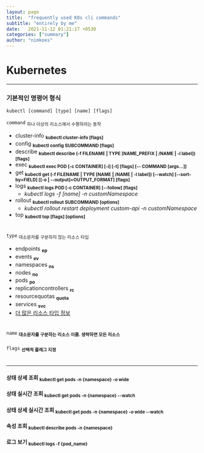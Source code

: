 ```yaml
---
layout: page
title:  "frequently used K8s cli commands"
subtitle: "entirely by me"
date:   2021-11-12 01:21:17 +0530
categories: ["summary"]
author: "nimkoes"
---
```



# **Kubernetes**

---

### 기본적인 명령어 형식  
```text
kubectl [command] [type] [name] [flags]
```

`command` <sub>하나 이상의 리소스에서 수행하려는 동작</sub>  

 - cluster-info **<sub>kubectl cluster-info [flags]</sub>**
 - config **<sub>kubectl config SUBCOMMAND [flags]</sub>**
 - describe **<sub>kubectl describe (-f FILENAME | TYPE [NAME_PREFIX | /NAME | -l label]) [flags]</sub>**
 - exec **<sub>kubectl exec POD [-c CONTAINER] [-i] [-t] [flags] [-- COMMAND [args...]]</sub>**
 - get **<sub>kubectl get (-f FILENAME | TYPE [NAME | /NAME | -l label]) [--watch] [--sort-by=FIELD] [[-o | --output]=OUTPUT_FORMAT] [flags]</sub>**
 - logs **<sub>kubectl logs POD [-c CONTAINER] [--follow] [flags]</sub>**
   - *kubectl logs -f [name] -n customNamespace*
 - rollout **<sub>kubectl rollout SUBCOMMAND [options]</sub>**
   - *kubectl rollout restart deployment custom-api -n customNamespace*
 - top **<sub>kubectl top [flags] [options]</sub>**

　  
`type` <sub>대소문자를 구분하지 않는 리소스 타입</sub>  

 - endpoints **<sub>ep</sub>**
 - events **<sub>ev</sub>**
 - namespaces **<sub>ns</sub>**
 - nodes **<sub>no</sub>**
 - pods **<sub>po</sub>**
 - replicationcontrollers **<sub>rc</sub>**
 - resourcequotas **<sub>quota</sub>**
 - services **<sub>svc</sub>**
 - [더 많은 리소스 타입 정보][link_kubectl_resource_type]

　  
`name` **<sub>대소문자를 구분하는 리소스 이름. 생략하면 모든 리소스</sub>**  
　  
`flags` **<sub>선택적 플래그 지정</sub>**  
　  

---

#### 상태 상세 조회 **<sub>kubectl get pods -n {namespace} -o wide</sub>**
#### 상태 실시간 조회 **<sub>kubectl get pods -n {namespace} --watch</sub>**
#### 상태 상세 실시간 조회 **<sub>kubectl get pods -n {namespace} -o wide --watch</sub>**
#### 속성 조회 **<sub>kubectl describe pods -n {namespace}</sub>**
#### 로그 보기 **<sub>kubectl logs -f {pod_name}</sub>**
　  


[link_kubectl_resource_type]:https://kubernetes.io/ko/docs/reference/kubectl/overview/#%EB%A6%AC%EC%86%8C%EC%8A%A4-%ED%83%80%EC%9E%85

